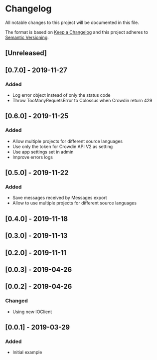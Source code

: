 # Changelog

All notable changes to this project will be documented in this file.

The format is based on [Keep a Changelog](http://keepachangelog.com/en/1.0.0/)
and this project adheres to [Semantic Versioning](http://semver.org/spec/v2.0.0.html).

## [Unreleased]

## [0.7.0] - 2019-11-27
### Added
- Log error object instead of only the status code
- Throw TooManyRequetsError to Colossus when Crowdin return 429

## [0.6.0] - 2019-11-25
### Added
- Allow multiple projects for different source languages
- Use only the token for Crowdin API V2 as setting
- Use app settings set in admin
- Improve errors logs

## [0.5.0] - 2019-11-22
### Added
- Save messages received by Messages export
- Allow to use multiple projects for different source languages

## [0.4.0] - 2019-11-18

## [0.3.0] - 2019-11-13

## [0.2.0] - 2019-11-11

## [0.0.3] - 2019-04-26

## [0.0.2] - 2019-04-26

### Changed
- Using new IOClient

## [0.0.1] - 2019-03-29

### Added
- Initial example
